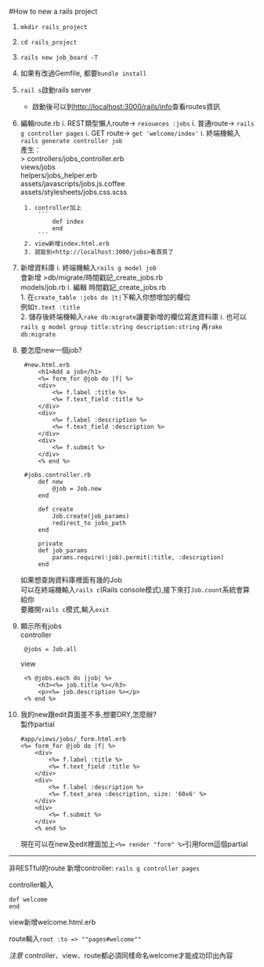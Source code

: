 #How to new a rails project

1. ```mkdir rails_project```
2. ```cd rails_project```
3. ```rails new job_board -T```
4. 如果有改過Gemfile, 都要```bundle install```
5. ```rail s```啟動rails server
    * 啟動後可以到<http://localhost:3000/rails/info>查看routes資訊   
    
6. 編輯route.rb
	i. REST類型懶人route-> ```resoueces :jobs```
	i. 普通route-> ```rails g controller pages```
	i. GET route-> ```get 'welcome/index'```
	i. 終端機輸入```rails generate controller job```   
	產生：   
		> controllers/jobs_controller.erb   
		views/jobs   
		helpers/jobs_helper.erb   
		assets/javascripts/jobs.js.coffee   
		assets/stylesheets/jobs.css.scss
		
		1. controller加上  
			```
				def index
				end
			```
		2. view新增index.html.erb
		3. 就能到<http://localhost:3000/jobs>看首頁了
7. 新增資料庫
	i. 終端機輸入```rails g model job```   
	會新增
		>db/migrate/時間戳記_create_jobs.rb   
		models/job.rb
	i. 編輯 時間戳記_create_jobs.rb   
		1. 在```create_table :jobs do |t|```下輸入你想增加的欄位   
		例如```t.text :title```   
		2. 儲存後終端機輸入```rake db:migrate```讓要新增的欄位寫進資料庫
	i. 也可以```rails g model group title:string description:string```
	再```rake db:migrate```
8. 要怎麼new一個job?   

		#new.html.erb
			<h1>Add a job</h1>
			<%= form_for @job do |f| %>
  			<div>
    			<%= f.label :title %>
    			<%= f.text_field :title %>
  			</div>
  			<div>
   		 		<%= f.label :description %>
   		 		<%= f.text_field :description %>
 			</div>
 		 	<div>
 		   		<%= f.submit %>
 		 	</div>
			<% end %>
		
		#jobs.controller.rb
			def new
   				@job = Job.new
 			end
 			
 			def create
    			Job.create(job_params)
    			redirect_to jobs_path
  			end

  			private
  			def job_params
    			params.require(:job).permit(:title, :description)
  			end
  	如果想查詢資料庫裡面有幾的Job   
  	可以在終端機輸入```rails c```(Rails console模式),接下來打```Job.count```系統會算給你   
  	要離開```rails c```模式,輸入```exit```
9. 顯示所有jobs    
	controller
	
		@jobs = Job.all   
		
	view
	
		<% @jobs.each do |job| %>
  			<h3><%= job.title %></h3>
  			<p><%= job.description %></p>
		<% end %>
10. 我的new跟edit頁面差不多,想要DRY,怎麼辦?   
	製作partial   
	
		#app/views/jobs/_form.html.erb
		<%= form_for @job do |f| %>
  			<div>
    			<%= f.label :title %>
    			<%= f.text_field :title %>
  			</div>
  			<div>
    			<%= f.label :description %>
    			<%= f.text_area :description, size: '60x6' %>
  			</div>
  			<div>
    			<%= f.submit %>
  			</div>
			<% end %>
			
	現在可以在new及edit裡面加上```<%= render "form" %>```引用form這個partial
	
---
非RESTful的route
新增controller: ```rails g controller pages```      

controller輸入   

	def welcome   
	end

view新增welcome.html.erb   

route輸入```root :to => ""pages#welcome""```   

_注意_ controller、view、route都必須同樣命名welcome才能成功印出內容
